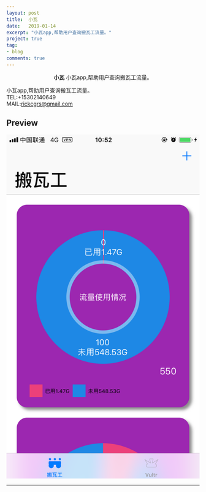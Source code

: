 ```yaml
---
layout: post
title:  小瓦
date:   2019-01-14
excerpt: "小瓦app,帮助用户查询搬瓦工流量。"
project: true
tag:
- blog
comments: true
---
```

 
    
<center><b>小瓦</b> 小瓦app,帮助用户查询搬瓦工流量。</center>
     
小瓦app,帮助用户查询搬瓦工流量。    
TEL:+15302140649    
MAIL:rickcgrs@gmail.com  

 
## Preview

 ![avatar](/assets/img/xiaowa.png)
	
	 
 
 

---
 

 
 
 